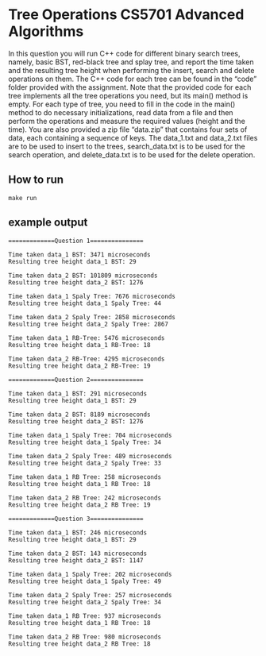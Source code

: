 # Tree Operations CS5701 Advanced Algorithms

In this question you will run C++ code for different binary search trees,
namely, basic BST, red-black tree and splay tree, and report the time taken and the
resulting tree height when performing the insert, search and delete operations on
them. The C++ code for each tree can be found in the “code” folder provided with
the assignment.
Note that the provided code for each tree implements all the tree operations you need,
but its main() method is empty. For each type of tree, you need to fill in the code in
the main() method to do necessary initializations, read data from a file and then
perform the operations and measure the required values (height and the time). You
are also provided a zip file “data.zip” that contains four sets of data, each
containing a sequence of keys. The data_1.txt and data_2.txt files are to be
used to insert to the trees, search_data.txt is to be used for the search
operation, and delete_data.txt is to be used for the delete operation.


## How to run
```
make run
```

## example output 
```
=============Question 1===============

Time taken data_1 BST: 3471 microseconds
Resulting tree height data_1 BST: 29

Time taken data_2 BST: 101809 microseconds
Resulting tree height data_2 BST: 1276

Time taken data_1 Spaly Tree: 7676 microseconds
Resulting tree height data_1 Spaly Tree: 44

Time taken data_2 Spaly Tree: 2858 microseconds
Resulting tree height data_2 Spaly Tree: 2867

Time taken data_1 RB-Tree: 5476 microseconds
Resulting tree height data_1 RB-Tree: 18

Time taken data_2 RB-Tree: 4295 microseconds
Resulting tree height data_2 RB-Tree: 19

=============Question 2===============

Time taken data_1 BST: 291 microseconds
Resulting tree height data_1 BST: 29

Time taken data_2 BST: 8189 microseconds
Resulting tree height data_2 BST: 1276

Time taken data_1 Spaly Tree: 704 microseconds
Resulting tree height data_1 Spaly Tree: 34

Time taken data_2 Spaly Tree: 489 microseconds
Resulting tree height data_2 Spaly Tree: 33

Time taken data_1 RB Tree: 258 microseconds
Resulting tree height data_1 RB Tree: 18

Time taken data_2 RB Tree: 242 microseconds
Resulting tree height data_2 RB Tree: 19

=============Question 3===============

Time taken data_1 BST: 246 microseconds
Resulting tree height data_1 BST: 29

Time taken data_2 BST: 143 microseconds
Resulting tree height data_2 BST: 1147

Time taken data_1 Spaly Tree: 202 microseconds
Resulting tree height data_1 Spaly Tree: 49

Time taken data_2 Spaly Tree: 257 microseconds
Resulting tree height data_2 Spaly Tree: 34

Time taken data_1 RB Tree: 937 microseconds
Resulting tree height data_1 RB Tree: 18

Time taken data_2 RB Tree: 980 microseconds
Resulting tree height data_2 RB Tree: 18
```
